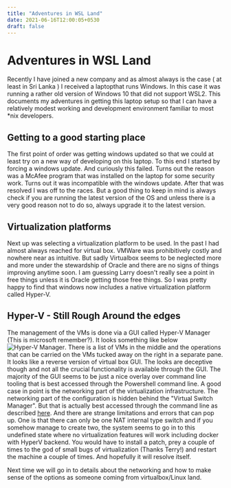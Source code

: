 ```yaml
---
title: "Adventures in WSL Land"
date: 2021-06-16T12:00:05+0530
draft: false
---
```

# Adventures in WSL Land

Recently I have joined a new company and as almost always is the case ( at least in Sri Lanka ) I received a laptopthat runs Windows. In this case it was running a rather old version of Windows 10 that did not support WSL2. This documents my adventures in getting this laptop setup so that I can have a relatively modest working and development environment familiar to most *nix developers.

## Getting to a good starting place

The first point of order was getting windows updated so that we could at least try on a new way of developing on this laptop. To this end I started by forcing a windows update. And curiously this failed. Turns out the reason was a McAfee program that was installed on the laptop for some security work. Turns out it was incompatible with the windows update. After that was resolved I was off to the races. But a good thing to keep in mind is always check if you are running the latest version of the OS and unless there is a very good reason not to do so, always upgrade it to the latest version.

## Virtualization platforms

Next up was selecting a virtualization platform to be used. In the past I had almost always reached for virtual box. VMWare was prohibitively costly and nowhere near as intuitive. But sadly Virtualbox seems to be neglected more and more under the stewardship of Oracle and there are no signs of things improving anytime soon. I am guessing Larry doesn't really see a point in free things unless it is Oracle getting those free things. So I was pretty happy to find that windows now includes a native virtualization platform called Hyper-V.

## Hyper-V - Still Rough Around the edges

The management of the VMs is done via a GUI called Hyper-V Manager (This is microsoft remember?). It looks something like below ![Hyper-V Manager](/img/Microsoft-Hyper-V-manager.jpg). There is a list of VMs in the middle and the operations that can be carried on the VMs tucked away on the right in a separate pane. It looks like a reverse version of virtual box GUI. The looks are deceptive though and not all the crucial functionality is available through the GUI. The majority of the GUI seems to be just a nice overlay over command line tooling that is best accessed through the Powershell command line. A good case in point is the networking part of the virtualization infrastructure. The networking part of the configuration is hidden behind the "Virtual Switch Manager". But that is actually best accessed through the command line as described [here](https://docs.microsoft.com/en-us/virtualization/hyper-v-on-windows/user-guide/setup-nat-network). And there are strange limitations and errors that can pop up. One is that there can only be one NAT internal type switch and if you somehow manage to create two, the system seems to go in to this undefined state where no virtualization features will work including docker with HyperV backend. You would have to install a patch, prey a couple of times to the god of small bugs of virtualization (Thanks Terry!) and restart the machine a couple of times. And hopefully it will resolve itself.

Next time we will go in to details about the networking and how to make sense of the options as someone coming from virtualbox/Linux land.


